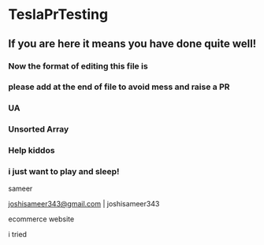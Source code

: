 # TeslaPrTesting

## If you are here it means you have done quite well!

### Now the format of editing this file is

### please add at the end of file to avoid mess and raise a PR

### UA

### Unsorted Array
### Help kiddos

### i just want to play and sleep!


sameer

joshisameer343@gmail.com | joshisameer343

ecommerce website

i tried
